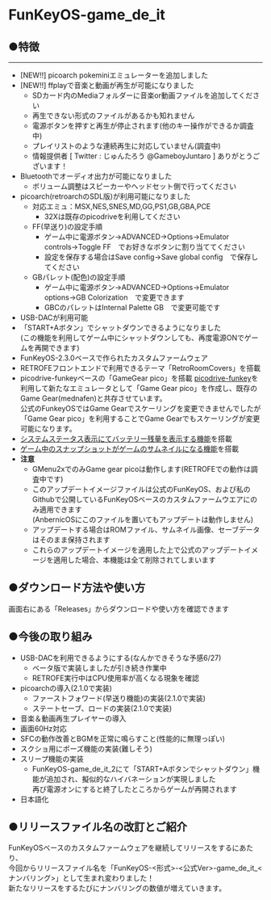 # FunKeyOS-game_de_it

## ●特徴
---  
- [NEW!!] picoarch pokeminiエミュレーターを追加しました
- [NEW!!] ffplayで音楽と動画が再生が可能になりました
  - SDカード内のMediaフォルダーに音楽or動画ファイルを追加してください 
  - 再生できない形式のファイルがあるかも知れません
  - 電源ボタンを押すと再生が停止されます(他のキー操作ができるか調査中)
  - プレイリストのような連続再生に対応していません(調査中) 
  -  情報提供者 [ Twitter : じゅんたろう @GameboyJuntaro ] ありがとうございます！
- Bluetoothでオーディオ出力が可能になりました  
  - ボリューム調整はスピーカーやヘッドセット側で行ってください 
- picoarch(retroarchのSDL版)が利用可能になりました
  -  対応エミュ：MSX,NES,SNES,MD,GG,PS1,GB,GBA,PCE  
     - 32Xは既存のpicodriveを利用してください 
  - FF(早送り)の設定手順
    - ゲーム中に電源ボタン→ADVANCED→Options→Emulator controls→Toggle FF　でお好きなボタンに割り当ててください
    - 設定を保存する場合はSave config→Save global config　で保存してください
  - GBパレット(配色)の設定手順
    -  ゲーム中に電源ボタン→ADVANCED→Options→Emulator options→GB Colorization　で変更できます
    - GBCのパレットはInternal Palette GB　で変更可能です
-  USB-DACが利用可能
- 「START+Aボタン」でシャットダウンできるようになりました  
(この機能を利用してゲーム中にシャットダウンしても、再度電源ONでゲームを再開できます)  
- FunKeyOS-2.3.0ベースで作られたカスタムファームウェア
- RETROFEフロントエンドで利用できるテーマ「RetroRoomCovers」を搭載  
- picodrive-funkeyベースの「GameGear pico」を搭載
[picodrive-funkey](https://github.com/DrUm78/picodrive-funkey)を利用して新たなエミュレータとして「Game Gear pico」を作成し、既存のGame Gear(mednafen)と共存させています。  
公式のFunkeyOSではGame Gearでスケーリングを変更できませんでしたが「Game Gear pico」を利用することでGame Gearでもスケーリングが変更可能になります。  
- [システムステータス表示にてバッテリー残量を表示する機能](https://github.com/game-de-it/RGnano/blob/main/battery.md)を搭載  
- [ゲーム中のスナップショットがゲームのサムネイルになる機能](https://github.com/game-de-it/RGnano/blob/main/snapshot.md)を搭載  
- **__注意__**  
   - GMenu2xでのみGame gear picoは動作します(RETROFEでの動作は調査中です)  
  - このアップデートイメージファイルは公式のFunKeyOS、および私のGithubで公開しているFunKeyOSベースのカスタムファームウエアにのみ適用できます  
(AnbernicOSにこのファイルを置いてもアップデートは動作しません)  
  - アップデートする場合はROMファイル、サムネイル画像、セーブデータはそのまま保持されます
  - これらのアップデートイメージを適用した上で公式のアップデートイメージを適用した場合、本機能は全て削除されてしまいます

##  ●ダウンロード方法や使い方  
画面右にある「Releases」からダウンロードや使い方を確認できます  

##  ●今後の取り組み
- USB-DACを利用できるようにする(なんかできそうな予感6/27)
  - ベータ版で実装しましたが引き続き作業中
  - RETROFE実行中はCPU使用率が高くなる現象を確認
- picoarchの導入(2.1.0で実装)
  - ファーストフォワード(早送り機能)の実装(2.1.0で実装)
  - ステートセーブ、ロードの実装(2.1.0で実装)
- 音楽＆動画再生プレイヤーの導入
- 画面60Hz対応
- SFCの動作改善とBGMを正常に鳴らすこと(性能的に無理っぽい)
- スクショ用にポーズ機能の実装(難しそう)
- スリープ機能の実装
  -  FunKeyOS-game_de_it_2にて「START+Aボタンでシャットダウン」機能が追加され、擬似的なハイバネーションが実現しました  
再び電源オンにすると終了したところからゲームが再開されます
- 日本語化
    
## ●リリースファイル名の改訂とご紹介  
FunKeyOSベースのカスタムファームウェアを継続してリリースをするにあたり、  
今回からリリースファイル名を「FunKeyOS-<形式>-<公式Ver>-game_de_it_<ナンバリング>」として生まれ変わりました！  
新たなリリースをするたびにナンバリングの数値が増えていきます。  
